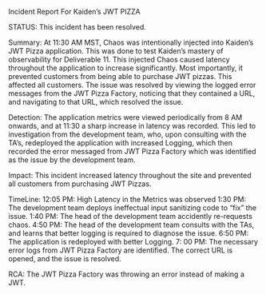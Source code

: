 Incident Report For Kaiden’s JWT PIZZA

STATUS: This incident has been resolved.

Summary: At 11:30 AM MST, Chaos was intentionally injected into Kaiden’s JWT Pizza application. This was done to test Kaiden’s mastery of observability for Deliverable 11. This injected Chaos caused latency throughout the application to increase significantly. Most importantly, it prevented customers from being able to purchase JWT pizzas. This affected all customers. The issue was resolved by viewing the logged error messages from the JWT Pizza Factory, noticing that they contained a URL, and navigating to that URL, which resolved the issue.

Detection: The application metrics were viewed periodically from 8 AM onwards, and at 11:30 a sharp increase in latency was recorded. This led to investigation from the development team, who, upon consulting with the TA’s, redeployed the application with increased Logging, which then recorded the error messaged from JWT Pizza Factory which was identified as the issue by the development team.

Impact: This incident increased latency throughout the site and prevented all customers from purchasing JWT Pizzas.

TimeLine: 12:05 PM: High Latency in the Metrics was observed
1:30 PM: The development team deploys ineffectual input sanitizing code to “fix” the issue.
1:40 PM: The head of the development team accidently re-requests chaos.
4:50 PM: The head of the development team consults with the TAs, and learns that better logging is required to diagnose the issue.
6:50 PM: The application is redeployed with better Logging.
7: 00 PM: The necessary error logs from JWT Pizza Factory are identified. The correct URL is opened, and the issue is resolved.

RCA: The JWT Pizza Factory was throwing an error instead of making a JWT.
